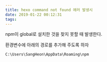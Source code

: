 ```yaml
---
title: hexo command not found 에러 발생시
date: 2019-01-22 00:12:31
tags:
---
```

npm이 global로 설치한 것을 찾지 못할 때 발생한다.

환경변수에 아래의 경로를 추가해 주도록 하자

```C:\Users\SangHeon\AppData\Roaming\npm```
